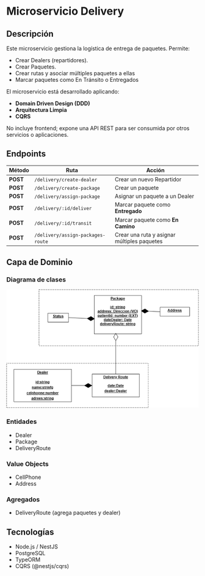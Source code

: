 # Microservicio Delivery

## Descripción
Este microservicio gestiona la logística de entrega de paquetes. Permite:
- Crear Dealers (repartidores).
- Crear Paquetes.
- Crear rutas y asociar múltiples paquetes a ellas
- Marcar paquetes como En Tránsito o Entregados

El microservicio está desarrollado aplicando:
- **Domain Driven Design (DDD)**
- **Arquitectura Limpia**
- **CQRS**

No incluye frontend; expone una API REST para ser consumida por otros servicios o aplicaciones.

## Endpoints



| Método   | Ruta                              | Acción                                      |
| -------- | --------------------------------- | ------------------------------------------- |
| **POST** | `/delivery/create-dealer`         | Crear un nuevo Repartidor                   |
| **POST** | `/delivery/create-package`        | Crear un paquete                            |
| **POST** | `/delivery/assign-package`        | Asignar un paquete a un Dealer              |
| **POST** | `/delivery/:id/deliver`           | Marcar paquete como **Entregado**           |
| **POST** | `/delivery/:id/transit`           | Marcar paquete como **En Camino**           |
| **POST** | `/delivery/assign-packages-route` | Crear una ruta y asignar múltiples paquetes |


## Capa de Dominio

### Diagrama de clases
![Diagrama de clases](docs/diagrama.png)




### Entidades
- Dealer
- Package
- DeliveryRoute

### Value Objects
- CellPhone
- Address

### Agregados
- DeliveryRoute (agrega paquetes y dealer)

## Tecnologías
- Node.js / NestJS
- PostgreSQL
- TypeORM
- CQRS (@nestjs/cqrs)
